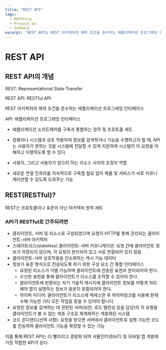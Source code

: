 ```yaml
---
title: "REST API"
tags:
  - HUFStory
  - Project_oc
  - Summary
excerpt: "REST API는 REST 아키텍처의 제약 조건을 준수하는 애플리케이션 프로그래밍 인터페이스"
---
```


# REST API

## REST API의 개념

REST: Representational State Transfer

REST API: RESTful API

REST 아키텍처의 제약 조건을 준수하는 애플리케이션 프로그래밍 인터페이스

API: 애플리케이션 프로그래밍 인터페이스

- 애플리케이션 소프트웨어를 구축과 통합하는 정의 및 프로토콜 세트

- 컴퓨터나 시스템과 상호 작용하여 정보를 검색하거나 기능을 수행하고자 할 때, API는 사용자가 원하는 것을 시스템에 전달할 수 있게 지원하여 시스템이 이 요청을 이해하고 이행하도록 할 수 있다.

- 사용자, 그리고 사용자가 얻으려 하는 리소스 사이의 조정자 역할
- 새로운 연결 인프라를 지속적으로 구축할 필요 없이 제품 및 서비스가 서로 커뮤니케이션할 수 있도록 도와주는 기능

## REST(RESTful)?

REST는 프로토콜이나 표준이 아닌 아키텍처 원칙 세트

### API가 RESTful로 간주되려면

- 클라이언트, 서버 및 리소스로 구성되었으며 요청이 HTTP를 통해 관리되는 클라이언트-서버 아키텍처
- 스테이트리스(stateless) 클라이언트-서버 커뮤니케이션: 요청 간에 클라이언트 정보가 저장되지 않으며, 각 요청이 분리되어 있고 서로 연결되어 있지 않음
- 클라이언트-서버 상호작용을 간소화하는 캐시 가능 데이터
- 정보가 표준 형식으로 전송되도록 하기 위한 구성 요소 간 통합 인터페이스
  - 요청된 리소스가 식별 가능하며 클라이언트에 전송된 표현과 분리되어야 한다.
  - 수신한 표현을 통해 클라이언트가 리소스를 조작할 수 있어야 한다.
  - 클라이언트에 반환되는 자기 기술적 메시지에 클라이언트 정보를 어떻게 처리해야 할지 설명하는 정보가 충분히 포함되어야 한다.
  - 하이퍼 미디어: 클라이언트가 리소스에 액세스한 후 하이퍼링크를 사용해 현재 수해 가능한 기타 모든 작업을 찾을 수 있어야 합니다.
- 요청된 정보를 검색하는 데 관련된 서버(보안, 로드 밸런싱 등을 담당)의 각 유형을 클라이언트가 볼 수 없는 계층 구조로 체계화하는 계층화된 시스템
- 코드 온디맨드(선택 사항): 요청을 받으면 서버에서 클라이언트로 실행 가능한 코드를 전송하여 클라이언트 기능을 확장할 수 있는 기능

이를 통해 REST API는 더 빨라지고 경량화 되며 사물인터넷(IoT) 및 모바일 앱 개발에 가장 적합한 API가 된다.

